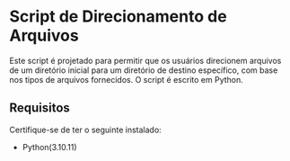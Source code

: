 # Script de Direcionamento de Arquivos

Este script é projetado para permitir que os usuários direcionem arquivos de um diretório inicial para um diretório de destino específico, com base nos tipos de arquivos fornecidos. O script é escrito em Python.

## Requisitos

Certifique-se de ter o seguinte instalado:

- Python(3.10.11)